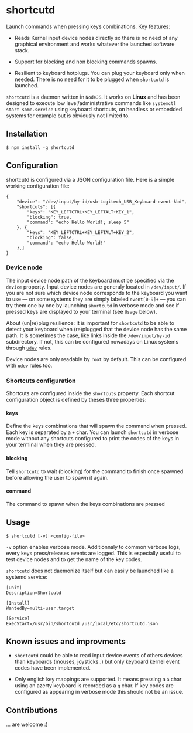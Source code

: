 shortcutd
=========

Launch commands when pressing keys combinations. Key features:

-   Reads Kernel input device nodes directly so there is no need of any
    graphical environment and works whatever the launched software
    stack.

-   Support for blocking and non blocking commands spawns.

-   Resilient to keyboard hotplugs. You can plug your keyboard only when
    needed. There is no need for it to be plugged when `shortcutd` is
    launched.

`shortcutd` is a daemon written in `NodeJS`. It works on **Linux** and
has been designed to execute low level/administrative commands like
`systemctl start some.service` using keyboard shortcuts, on headless or
embedded systems for example but is obviously not limited to.

Installation
------------

    $ npm install -g shortcutd

Configuration
-------------

shortcutd is configured via a JSON configuration file. Here is a simple
working configuration file:

    {
        "device": "/dev/input/by-id/usb-Logitech_USB_Keyboard-event-kbd",
        "shortcuts": [{
            "keys": "KEY_LEFTCTRL+KEY_LEFTALT+KEY_1",
            "blocking": true,
            "command": "echo Hello World!; sleep 5" 
        }, {
            "keys": "KEY_LEFTCTRL+KEY_LEFTALT+KEY_2",
            "blocking": false,
            "command": "echo Hello World!"
        },]
    }

### Device node

The input device node path of the keyboard must be specified via the
`device` property. Input device nodes are generaly located in
`/dev/input/`. If you are not sure which device node corresponds to the
keyboard you want to use — on some systems they are simply labeled
`event[0-9]+` — you can try them one by one by launching `shortcutd` in
verbose mode and see if pressed keys are displayed to your terminal (see
`Usage` below).

About (un|re)plug resilience: It is important for `shortcutd` to be able
to detect your keyboard when (re)plugged that the device node has the
same path. It is sometimes the case, like links inside the
`/dev/input/by-id` subdirectory. If not, this can be configured nowadays
on Linux systems through [`udev`](https://en.wikipedia.org/wiki/Udev)
rules.

Device nodes are only readable by `root` by default. This can be
configured with `udev` rules too.

### Shortcuts configuration

Shortcuts are configured inside the `shortcuts` property. Each shortcut
configuration object is defined by theses three properties:

#### keys

Define the keys combinations that will spawn the command when pressed.
Each key is separated by a `+` char. You can launch `shortcutd` in
verbose mode without any shortcuts configured to print the codes of the
keys in your terminal when they are pressed.

#### blocking

Tell `shortcutd` to wait (blocking) for the command to finish once
spawned before allowing the user to spawn it again.

#### command

The command to spawn when the keys combinations are pressed

Usage
-----

    $ shortcutd [-v] <config-file>

`-v` option enables verbose mode. Additionnaly to common verbose logs,
every keys press/releases events are logged. This is especially useful
to test device nodes and to get the name of the key codes.

`shortcutd` does not daemonize itself but can easily be launched like a
systemd service:

    [Unit]
    Description=Shortcutd

    [Install]
    WantedBy=multi-user.target

    [Service]
    ExecStart=/usr/bin/shortcutd /usr/local/etc/shortcutd.json

Known issues and improvments
----------------------------

-   `shortcutd` could be able to read input device events of others
    devices than keyboards (mouses, joysticks..) but only keyboard
    kernel event codes have been implemented.

-   Only english key mappings are supported. It means pressing a `a`
    char using an azerty keyboard is recorded as a `q` char. If key
    codes are configured as appearing in verbose mode this should not be
    an issue.

Contributions
-------------

... are welcome :)
